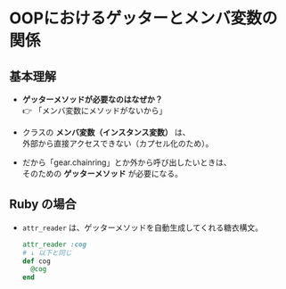 # OOPにおけるゲッターとメンバ変数の関係

## 基本理解
- **ゲッターメソッドが必要なのはなぜか？**  
  👉 「メンバ変数にメソッドがないから」  

- クラスの **メンバ変数（インスタンス変数）** は、  
  外部から直接アクセスできない（カプセル化のため）。  
- だから「gear.chainring」とか外から呼び出したいときは、  
  そのための **ゲッターメソッド** が必要になる。  

## Ruby の場合
- `attr_reader` は、ゲッターメソッドを自動生成してくれる糖衣構文。  
  ```ruby
  attr_reader :cog
  # ↓ 以下と同じ
  def cog
    @cog
  end